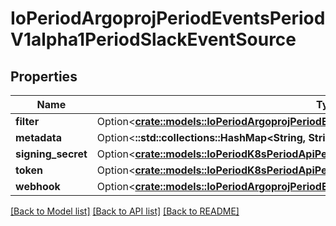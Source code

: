 # IoPeriodArgoprojPeriodEventsPeriodV1alpha1PeriodSlackEventSource

## Properties

Name | Type | Description | Notes
------------ | ------------- | ------------- | -------------
**filter** | Option<[**crate::models::IoPeriodArgoprojPeriodEventsPeriodV1alpha1PeriodEventSourceFilter**](io.argoproj.events.v1alpha1.EventSourceFilter.md)> |  | [optional]
**metadata** | Option<**::std::collections::HashMap<String, String>**> |  | [optional]
**signing_secret** | Option<[**crate::models::IoPeriodK8sPeriodApiPeriodCorePeriodV1PeriodSecretKeySelector**](io.k8s.api.core.v1.SecretKeySelector.md)> |  | [optional]
**token** | Option<[**crate::models::IoPeriodK8sPeriodApiPeriodCorePeriodV1PeriodSecretKeySelector**](io.k8s.api.core.v1.SecretKeySelector.md)> |  | [optional]
**webhook** | Option<[**crate::models::IoPeriodArgoprojPeriodEventsPeriodV1alpha1PeriodWebhookContext**](io.argoproj.events.v1alpha1.WebhookContext.md)> |  | [optional]

[[Back to Model list]](../README.md#documentation-for-models) [[Back to API list]](../README.md#documentation-for-api-endpoints) [[Back to README]](../README.md)


